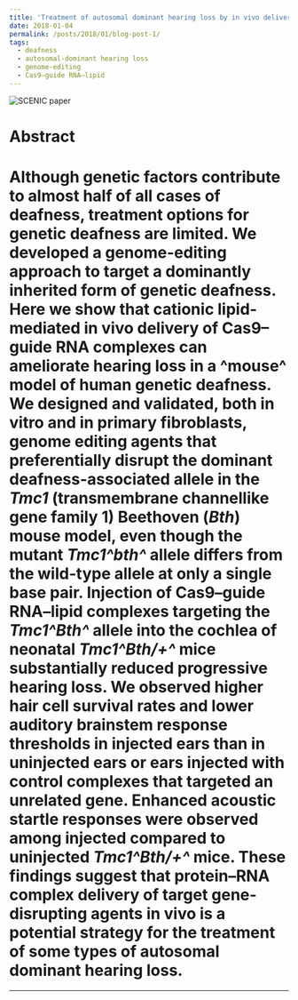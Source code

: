 ```yaml
---
title: 'Treatment of autosomal dominant hearing loss by in vivo delivery of genome editing agents'
date: 2018-01-04
permalink: /posts/2018/01/blog-post-1/
tags:
  - deafness
  - autosomal-dominant hearing loss
  - genome-editing
  - Cas9–guide RNA–lipid
---
```




![SCENIC paper](https://fred3ric.github.io/images/Gao_deafness_2017.png)

Abstract
======
Although genetic factors contribute to almost half of all cases of deafness, treatment options for genetic deafness are limited. We developed a genome-editing approach to target a dominantly inherited form of genetic deafness. Here we show that cationic lipid-mediated in vivo delivery of Cas9–guide RNA complexes can
ameliorate hearing loss in a ^mouse^ model of human genetic deafness. We designed and validated, both in vitro and in primary fibroblasts, genome editing agents that preferentially disrupt the dominant deafness-associated allele in the *Tmc1* (transmembrane channellike gene family 1) Beethoven (*Bth*) mouse model, even though the mutant *Tmc1^bth^* allele differs from the wild-type allele at only
a single base pair. Injection of Cas9–guide RNA–lipid complexes targeting the *Tmc1^Bth^* allele into the cochlea of neonatal *Tmc1^Bth/+^* mice substantially reduced progressive hearing loss. We observed
higher hair cell survival rates and lower auditory brainstem response thresholds in injected ears than in uninjected ears or ears injected with control complexes that targeted an unrelated gene. Enhanced
acoustic startle responses were observed among injected compared to uninjected *Tmc1^Bth/+^* mice. These findings suggest that protein–RNA complex delivery of target gene-disrupting agents in vivo is
a potential strategy for the treatment of some types of autosomal dominant hearing loss.
======

------
